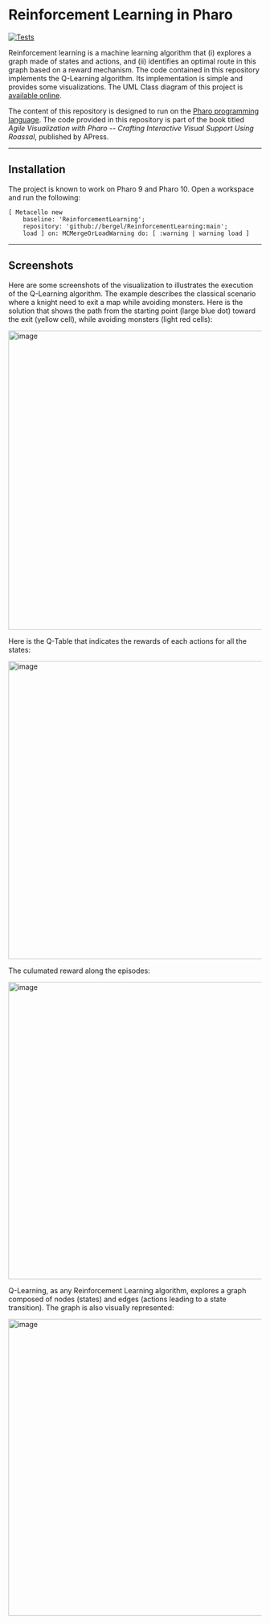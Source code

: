 # Reinforcement Learning in Pharo

[![Tests](https://github.com/bergel/ReinforcementLearning/actions/workflows/runTests.yml/badge.svg)](https://github.com/bergel/ReinforcementLearning/actions/workflows/runTests.yml)

Reinforcement learning is a machine learning algorithm that (i) explores a graph made of states and actions, and (ii) identifies an optimal route in this graph based on a reward mechanism. The code contained in this repository implements the Q-Learning algorithm. Its implementation is simple and provides some visualizations. The UML Class diagram of this project is [available online](https://github.com/bergel/ReinforcementLearning/blob/main/ci_data/uml.png).

The content of this repository is designed to run on the [Pharo programming language](https://pharo.org). The code provided in this repository is part of the book titled _Agile Visualization with Pharo -- Crafting Interactive Visual Support Using Roassal_, published by APress.

-----
## Installation

The project is known to work on Pharo 9 and Pharo 10. Open a workspace and run the following:

```Smalltalk
[ Metacello new
    baseline: 'ReinforcementLearning';
    repository: 'github://bergel/ReinforcementLearning:main';
    load ] on: MCMergeOrLoadWarning do: [ :warning | warning load ]
```
------
## Screenshots

Here are some screenshots of the visualization to illustrates the execution of the Q-Learning algorithm. The example describes the classical scenario where a knight need to exit a map while avoiding monsters. Here is the solution that shows the path from the starting point (large blue dot) toward the exit (yellow cell), while avoiding monsters (light red cells):

<img width="595" alt="image" src="https://user-images.githubusercontent.com/393742/131110454-6b1e3313-795c-4459-9a2d-446ba4f6d4d8.png">

Here is the Q-Table that indicates the rewards of each actions for all the states:

<img width="593" alt="image" src="https://user-images.githubusercontent.com/393742/131110732-3b88f579-f4f4-4680-aa54-24c7488d673e.png">

The culumated reward along the episodes:

<img width="591" alt="image" src="https://user-images.githubusercontent.com/393742/131110812-af535c4f-062f-4de0-aaf4-b20b00a901c2.png">

Q-Learning, as any Reinforcement Learning algorithm, explores a graph composed of nodes (states) and edges (actions leading to a state transition). The graph is also visually represented:

<img width="590" alt="image" src="https://user-images.githubusercontent.com/393742/131110990-86298e0d-26d8-4eb3-8e9b-96fef6d2edb0.png">


